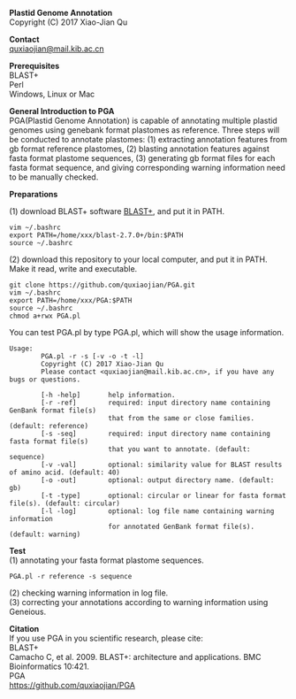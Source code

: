 **Plastid Genome Annotation**<br />
Copyright (C) 2017 Xiao-Jian Qu<br />

**Contact**<br />
quxiaojian@mail.kib.ac.cn<br />

**Prerequisites**<br />
BLAST+<br />
Perl<br />
Windows, Linux or Mac<br />

**General Introduction to PGA**<br />
PGA(Plastid Genome Annotation) is capable of annotating multiple plastid genomes using genebank format plastomes as reference. Three steps will be conducted to annotate plastomes: (1) extracting annotation features from gb format reference plastomes, (2) blasting annotation features against fasta format plastome sequences, (3) generating gb format files for each fasta format sequence, and giving corresponding warning information need to be manually checked.<br />

**Preparations**<br />

(1) download BLAST+ software [BLAST+](https://blast.ncbi.nlm.nih.gov/Blast.cgi?CMD=Web&PAGE_TYPE=BlastDocs&DOC_TYPE=Download), and put it in PATH.<br />
```
vim ~/.bashrc
export PATH=/home/xxx/blast-2.7.0+/bin:$PATH
source ~/.bashrc
```
(2) download this repository to your local computer, and put it in PATH. Make it read, write and executable.<br />
```
git clone https://github.com/quxiaojian/PGA.git
vim ~/.bashrc
export PATH=/home/xxx/PGA:$PATH
source ~/.bashrc
chmod a+rwx PGA.pl
```

You can test PGA.pl by type PGA.pl, which will show the usage information.<br />
```
Usage:
        PGA.pl -r -s [-v -o -t -l]
        Copyright (C) 2017 Xiao-Jian Qu
        Please contact <quxiaojian@mail.kib.ac.cn>, if you have any bugs or questions.

        [-h -help]       help information.
        [-r -ref]        required: input directory name containing GenBank format file(s)
                         that from the same or close families. (default: reference)
        [-s -seq]        required: input directory name containing fasta format file(s)
                         that you want to annotate. (default: sequence)
        [-v -val]        optional: similarity value for BLAST results of amino acid. (default: 40)
        [-o -out]        optional: output directory name. (default: gb)
        [-t -type]       optional: circular or linear for fasta format file(s). (default: circular)
        [-l -log]        optional: log file name containing warning information
                         for annotated GenBank format file(s). (default: warning)
```

**Test**<br />
(1) annotating your fasta format plastome sequences.<br />
```
PGA.pl -r reference -s sequence
```
(2) checking warning information in log file.<br />
(3) correcting your annotations according to warning information using Geneious.<br />

**Citation**<br />
If you use PGA in you scientific research, please cite:<br />
BLAST+<br />
Camacho C, et al. 2009. BLAST+: architecture and applications. BMC Bioinformatics 10:421.<br />
PGA<br />
https://github.com/quxiaojian/PGA<br />
